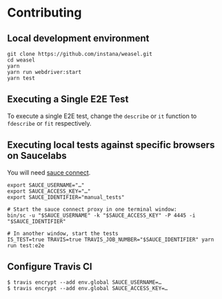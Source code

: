 # Contributing

## Local development environment

```
git clone https://github.com/instana/weasel.git
cd weasel
yarn
yarn run webdriver:start
yarn test
```

## Executing a Single E2E Test
To execute a single E2E test, change the `describe` or `it` function to `fdescribe` or `fit` respectively.

## Executing local tests against specific browsers on Saucelabs
You will need [sauce connect](https://wiki.saucelabs.com/display/DOCS/Basic+Sauce+Connect+Proxy+Setup).

```shell
export SAUCE_USERNAME="…"
export SAUCE_ACCESS_KEY="…"
export SAUCE_IDENTIFIER="manual_tests"

# Start the sauce connect proxy in one terminal window:
bin/sc -u "$SAUCE_USERNAME" -k "$SAUCE_ACCESS_KEY" -P 4445 -i "$SAUCE_IDENTIFIER"

# In another window, start the tests
IS_TEST=true TRAVIS=true TRAVIS_JOB_NUMBER="$SAUCE_IDENTIFIER" yarn run test:e2e
```

## Configure Travis CI

```
$ travis encrypt --add env.global SAUCE_USERNAME=…
$ travis encrypt --add env.global SAUCE_ACCESS_KEY=…
```
